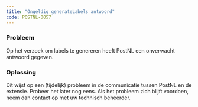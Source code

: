 ```yaml
---
title: "Ongeldig generateLabels antwoord"
code: POSTNL-0057
---
```



<p><h3>Probleem</h3></p>
<p>Op het verzoek om labels te genereren heeft PostNL een onverwacht antwoord gegeven.</p>
<p><h3>Oplossing</h3></p>
<p>Dit wijst op een (tijdelijk) probleem in de communicatie tussen PostNL en de extensie. Probeer het later nog eens. Als het probleem zich blijft voordoen, neem dan contact op met uw technisch beheerder.</p>
<p></p>
